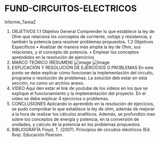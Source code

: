 # FUND-CIRCUITOS-ELECTRICOS
Informe_Tarea2
1.	OBJETIVOS
1.1	Objetivo General
Comprender lo que establece la ley de Ohm que relaciona los conceptos de corriente, voltaje y resistencia, y también la potencia para resolver problemas propuestos.
1.2	Objetivos Específicos
•	Analizar de manera más amplia la ley de Ohm, sus relaciones, y el concepto de potencia. 
•	Emplear los conceptos aprendidos en la resolución de ejercicios
2.	MARCO TEÓRICO (RESUMEN)
![image](https://github.com/francisco1312/FUND-CIRCUITOS-ELECTRICOS/assets/39916754/6052603b-d7ca-4d12-8d2c-9334254e952e)
![image](https://github.com/francisco1312/FUND-CIRCUITOS-ELECTRICOS/assets/39916754/f03727e3-5569-4256-82bb-0aabfae3dd58)
3.	EXPLICACIÓN Y RESOLUCIÓN DE EJERCICIOS O PROBLEMAS
En este punto se debe explicar cómo funcionan la implementación del circuito, programa o resolución de problemas. La solución deb estar en esta sección, no como un archivo anexo.
4.	VIDEO
Aqui den estar el link de youtube de los videos en los que se explique el funcionamiento y la implementación del proyecto. En el video se debe explicar 4 ejercicios o problemas.
5.	CONCLUSIONES
Aplicando lo aprendido en la resolución de ejercicios, se pudo comprobar lo que establece la ley de ohm, además de mejorar a la hora de realizar los cálculos analíticos.
Además, se profundizo mas sobre los conceptos de energía y potencia, en la conversión de unidades, y calculo de la potencia en los problemas propuestos.
6.	BIBLIOGRAFÍA
Floyd, T. (2007). Principios de circuitos eléctricos (Ed. 8va). Educación Pearson.

